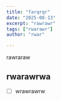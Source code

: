 ```yaml
---
title: "farqrqr"
date: "2025-08-13"
excerpt: "rawrawr"
tags: ["rwarawr"]
author: "rwar"

---
```


rawraraw

## rwarawrwa

- [ ] wrawrawrw